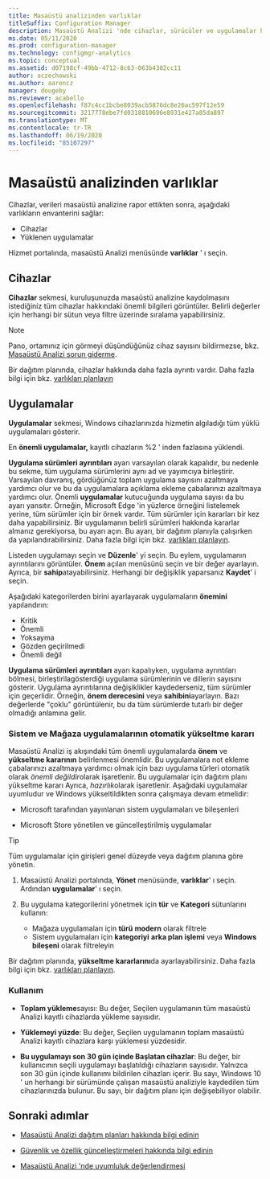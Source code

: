 ```yaml
---
title: Masaüstü analizinden varlıklar
titleSuffix: Configuration Manager
description: Masaüstü Analizi 'nde cihazlar, sürücüler ve uygulamalar hakkında bilgi edinin.
ms.date: 05/11/2020
ms.prod: configuration-manager
ms.technology: configmgr-analytics
ms.topic: conceptual
ms.assetid: d07198cf-49bb-4712-8c63-063b4302cc11
author: aczechowski
ms.author: aaroncz
manager: dougeby
ms.reviewer: acabello
ms.openlocfilehash: f87c4cc1bcbe8039acb5876dc8e26ac597f12e59
ms.sourcegitcommit: 3217778ebe7fd0318810696e8931e427a85da897
ms.translationtype: MT
ms.contentlocale: tr-TR
ms.lasthandoff: 06/19/2020
ms.locfileid: "85107297"
---
```

# <a name="assets-in-desktop-analytics"></a>Masaüstü analizinden varlıklar

Cihazlar, verileri masaüstü analizine rapor ettikten sonra, aşağıdaki varlıkların envanterini sağlar:

- Cihazlar
- Yüklenen uygulamalar  

Hizmet portalında, masaüstü Analizi menüsünde **varlıklar** ' ı seçin.

## <a name="devices"></a>Cihazlar

**Cihazlar** sekmesi, kuruluşunuzda masaüstü analizine kaydolmasını istediğiniz tüm cihazlar hakkındaki önemli bilgileri görüntüler. Belirli değerler için herhangi bir sütun veya filtre üzerinde sıralama yapabilirsiniz.

> [!NOTE]  
> Pano, ortamınız için görmeyi düşündüğünüz cihaz sayısını bildirmezse, bkz. [Masaüstü Analizi sorun giderme](troubleshooting.md).  

Bir dağıtım planında, cihazlar hakkında daha fazla ayrıntı vardır. Daha fazla bilgi için bkz. [varlıkları planlayın](about-deployment-plans.md#plan-assets)

## <a name="apps"></a>Uygulamalar

**Uygulamalar** sekmesi, Windows cihazlarınızda hizmetin algıladığı tüm yüklü uygulamaları gösterir.

En **önemli uygulamalar,** kayıtlı cihazların %2 ' inden fazlasına yüklendi.

**Uygulama sürümleri ayrıntıları** ayarı varsayılan olarak kapalıdır, bu nedenle bu sekme, tüm uygulama sürümlerini aynı ad ve yayımcıya birleştirir.<!-- 5542186 --> Varsayılan davranış, gördüğünüz toplam uygulama sayısını azaltmaya yardımcı olur ve bu da uygulamalara açıklama ekleme çabalarınızı azaltmaya yardımcı olur. Önemli **uygulamalar** kutucuğunda uygulama sayısı da bu ayarı yansıtır. Örneğin, Microsoft Edge 'in yüzlerce örneğini listelemek yerine, tüm sürümler için bir örnek vardır. Tüm sürümler için kararları bir kez daha yapabilirsiniz. Bir uygulamanın belirli sürümleri hakkında kararlar almanız gerekiyorsa, bu ayarı açın. Bu ayarı, bir dağıtım planıyla çalışırken da yapılandırabilirsiniz. Daha fazla bilgi için bkz. [varlıkları planlayın](about-deployment-plans.md#plan-assets).

Listeden uygulamayı seçin ve **Düzenle**' yi seçin. Bu eylem, uygulamanın ayrıntılarını görüntüler. **Önem** açılan menüsünü seçin ve bir değer ayarlayın. Ayrıca, bir **sahip**atayabilirsiniz. Herhangi bir değişiklik yaparsanız **Kaydet**' i seçin.

Aşağıdaki kategorilerden birini ayarlayarak uygulamaların **önemini** yapılandırın:

- Kritik
- Önemli
- Yoksayma
- Gözden geçirilmedi
- Önemli değil<!-- 3587232 -->

**Uygulama sürümleri ayrıntıları** ayarı kapalıyken, uygulama ayrıntıları bölmesi, birleştirilagösterdiği uygulama sürümlerinin ve dillerin sayısını gösterir. Uygulama ayrıntılarına değişiklikler kaydederseniz, tüm sürümler için geçerlidir. Örneğin, **önem derecesini** veya **sahibini**ayarlayın. Bazı değerlerde "çoklu" görüntülenir, bu da tüm sürümlerde tutarlı bir değer olmadığı anlamına gelir.

### <a name="automatic-upgrade-decision-of-system-and-store-apps"></a><a name="bkmk_plan-autoapp"> </a> Sistem ve Mağaza uygulamalarının otomatik yükseltme kararı

<!-- 3587232 -->
Masaüstü Analizi iş akışındaki tüm önemli uygulamalarda **önem** ve **yükseltme kararının** belirlenmesi önemlidir. Bu uygulamalara not ekleme çabalarınızı azaltmaya yardımcı olmak için bazı uygulama türleri otomatik olarak *önemli değildir*olarak işaretlenir. Bu uygulamalar için dağıtım planı yükseltme kararı Ayrıca, *hazırlık*olarak işaretlenir. Aşağıdaki uygulamalar uyumludur ve Windows yükseltildikten sonra çalışmaya devam etmelidir:

- Microsoft tarafından yayınlanan sistem uygulamaları ve bileşenleri

- Microsoft Store yönetilen ve güncelleştirilmiş uygulamalar

> [!TIP]
> Tüm uygulamalar için girişleri genel düzeyde veya dağıtım planına göre yönetin.
>
> 1. Masaüstü Analizi portalında, **Yönet** menüsünde, **varlıklar**' ı seçin. Ardından **uygulamalar**' ı seçin.
>
> 2. Bu uygulama kategorilerini yönetmek için **tür** ve **Kategori** sütunlarını kullanın:
>
>    - Mağaza uygulamaları için **türü** **modern** olarak filtrele
>    - Sistem uygulamaları için **kategoriyi** **arka plan işlemi** veya **Windows bileşeni** olarak filtreleyin

Bir dağıtım planında, **yükseltme kararlarını**da ayarlayabilirsiniz. Daha fazla bilgi için bkz. [varlıkları planlayın](about-deployment-plans.md#plan-assets).

### <a name="usage"></a>Kullanım

<!-- 5533890 -->

- **Toplam yükleme**sayısı: Bu değer, Seçilen uygulamanın tüm masaüstü Analizi kayıtlı cihazlarda yükleme sayısıdır.

- **Yüklemeyi yüzde**: Bu değer, Seçilen uygulamanın toplam masaüstü Analizi kayıtlı cihazlara karşı yüklemesi yüzdesidir.

- **Bu uygulamayı son 30 gün içinde Başlatan cihazlar**: Bu değer, bir kullanıcının seçili uygulamayı başlatıldığı cihazların sayısıdır. Yalnızca son 30 gün içinde kullanımı bildirilen cihazları içerir. Bu sayı, Windows 10 ' un herhangi bir sürümünde çalışan masaüstü analiziyle kaydedilen tüm cihazlarınızda bulunur. Bu sayı, bir dağıtım planı için değişebiliyor olabilir.

## <a name="next-steps"></a>Sonraki adımlar

- [Masaüstü Analizi dağıtım planları hakkında bilgi edinin](about-deployment-plans.md)  

- [Güvenlik ve özellik güncelleştirmeleri hakkında bilgi edinin](about-updates.md)  

- [Masaüstü Analizi 'nde uyumluluk değerlendirmesi](compat-assessment.md)  
